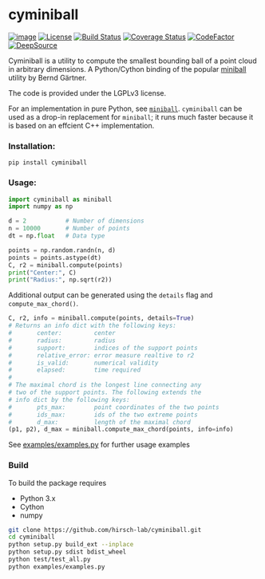 # cyminiball

<!--https://raw.githubusercontent.com/yngvem/group-lasso/master/README.rst-->

<!--[![Downloads](https://pepy.tech/badge/cyminiball)](https://pepy.tech/project/cyminiball)-->
<!--https://pypistats.org/packages/cyminiball-->
[![image](https://img.shields.io/pypi/v/cyminiball.svg)](https://pypi.org/project/cyminiball/)
[![License](https://img.shields.io/pypi/l/cyminiball)](https://github.com/hirsch-lab/cyminiball/blob/main/LICENSE)
[![Build Status](https://travis-ci.org/hirsch-lab/cyminiball.svg?branch=main)](https://travis-ci.org/hirsch-lab/cyminiball)
[![Coverage Status](https://coveralls.io/repos/github/hirsch-lab/cyminiball/badge.svg?branch=main)](https://coveralls.io/github/hirsch-lab/cyminiball?branch=main)
[![CodeFactor](https://www.codefactor.io/repository/github/hirsch-lab/cyminiball/badge)](https://www.codefactor.io/repository/github/hirsch-lab/cyminiball)
[![DeepSource](https://deepsource.io/gh/hirsch-lab/cyminiball.svg/?label=active+issues)](https://deepsource.io/gh/hirsch-lab/cyminiball/?ref=repository-badge)


Cyminiball is a utility to compute the smallest bounding ball of a point cloud in arbitrary dimensions. A Python/Cython binding of the popular [miniball](https://people.inf.ethz.ch/gaertner/subdir/software/miniball.html) utility by Bernd Gärtner.

The code is provided under the LGPLv3 license.

For an implementation in pure Python, see [`miniball`](https://pypi.org/project/miniball/). `cyminiball` can be used as a drop-in replacement for `miniball`; it runs much faster because it is based on an effcient C++ implementation.

### Installation:

    pip install cyminiball

### Usage:

```python
import cyminiball as miniball
import numpy as np

d = 2           # Number of dimensions
n = 10000       # Number of points
dt = np.float   # Data type

points = np.random.randn(n, d)
points = points.astype(dt)
C, r2 = miniball.compute(points)
print("Center:", C)
print("Radius:", np.sqrt(r2))
```

Additional output can be generated using the `details` flag and `compute_max_chord()`.

```python
C, r2, info = miniball.compute(points, details=True)
# Returns an info dict with the following keys:
#       center:         center
#       radius:         radius
#       support:        indices of the support points
#       relative_error: error measure realtive to r2
#       is_valid:       numerical validity
#       elapsed:        time required
#
# The maximal chord is the longest line connecting any
# two of the support points. The following extends the
# info dict by the following keys:
#       pts_max:        point coordinates of the two points
#       ids_max:        ids of the two extreme points
#       d_max:          length of the maximal chord
(p1, p2), d_max = miniball.compute_max_chord(points, info=info)
```

See [examples/examples.py](https://github.com/hirsch-lab/cyminiball) for further usage examples

### Build

To build the package requires

- Python 3.x
- Cython
- numpy

```bash
git clone https://github.com/hirsch-lab/cyminiball.git
cd cyminiball
python setup.py build_ext --inplace
python setup.py sdist bdist_wheel
python test/test_all.py
python examples/examples.py
```
